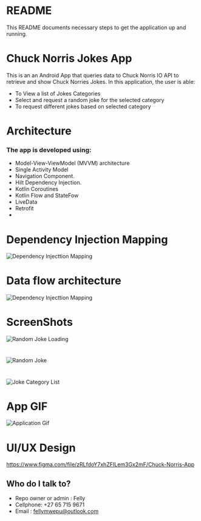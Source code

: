 # README #

This README  documents necessary steps  to get the application up and running.

# Chuck Norris Jokes App #
This is an an Android App that queries data to Chuck Norris IO API to retrieve and show Chuck Norries Jokes.
In this application, the user is able:

* To View a list of Jokes Categories
* Select and request a random joke for the selected category
* To request different jokes based on selected category

# Architecture # 

### The app is developed using: ###

* Model-View-ViewModel (MVVM) architecture
* Single Activity Model
* Navigation Component.
* Hilt Dependency Injection.
* Kotlin Coroutines
* Kotlin Flow and StateFow
* LiveData
* Retrofit
* 
# Dependency Injection Mapping #
![Dependency Injecttion Mapping](/images/chucknorris_app_architecture.png)

# Data flow architecture #
![Dependency Injecttion Mapping](/images/chucknorris_app_architecture.png)


# ScreenShots #
![Random Joke Loading](/images/random_joke_loading.png)
# #
![Random Joke](/images/radom_joke.png)
# #
![Joke Category List](/images/joke_list.png)

 
# App GIF #
![Application Gif](/images/chuck_noris_app.gif)

# UI/UX Design #

https://www.figma.com/file/zRLfdoY7xhZFILem3Gx2mF/Chuck-Norris-App

## Who do I talk to? ##
* Repo owner or admin : Felly
* Cellphone: +27 65 715 9671
* Email : fellymwepu@outlook.com